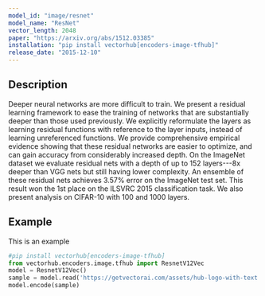 ```yaml
---
model_id: "image/resnet"
model_name: "ResNet" 
vector_length: 2048
paper: "https://arxiv.org/abs/1512.03385"
installation: "pip install vectorhub[encoders-image-tfhub]"
release_date: "2015-12-10"
---
```


## Description

Deeper neural networks are more difficult to train. We present a residual learning framework to ease the training of networks that are substantially deeper than those used previously. We explicitly reformulate the layers as learning residual functions with reference to the layer inputs, instead of learning unreferenced functions. We provide comprehensive empirical evidence showing that these residual networks are easier to optimize, and can gain accuracy from considerably increased depth. On the ImageNet dataset we evaluate residual nets with a depth of up to 152 layers---8x deeper than VGG nets but still having lower complexity. An ensemble of these residual nets achieves 3.57% error on the ImageNet test set. This result won the 1st place on the ILSVRC 2015 classification task. We also present analysis on CIFAR-10 with 100 and 1000 layers.

## Example

This is an example

```python
#pip install vectorhub[encoders-image-tfhub]
from vectorhub.encoders.image.tfhub import ResnetV12Vec
model = ResnetV12Vec()
sample = model.read('https://getvectorai.com/assets/hub-logo-with-text.png')
model.encode(sample)
```
